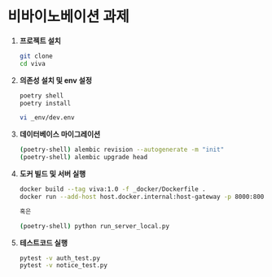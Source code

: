 # 비바이노베이션 과제

1. **프로젝트 설치**
    ```bash
    git clone 
    cd viva
    ```

2. **의존성 설치 및 env 설정**
    ```bash
    poetry shell
    poetry install

    vi _env/dev.env
    ```

3. **데이터베이스 마이그레이션**
    ```bash
    (poetry-shell) alembic revision --autogenerate -m "init"
    (poetry-shell) alembic upgrade head
    ```


4. **도커 빌드 및 서버 실행**
    ```bash
    docker build --tag viva:1.0 -f _docker/Dockerfile . 
    docker run --add-host host.docker.internal:host-gateway -p 8000:8000 viva:1.0

    혹은

    (poetry-shell) python run_server_local.py
    ```

5. **테스트코드 실행**
    ```bash
    pytest -v auth_test.py
    pytest -v notice_test.py
    ```
